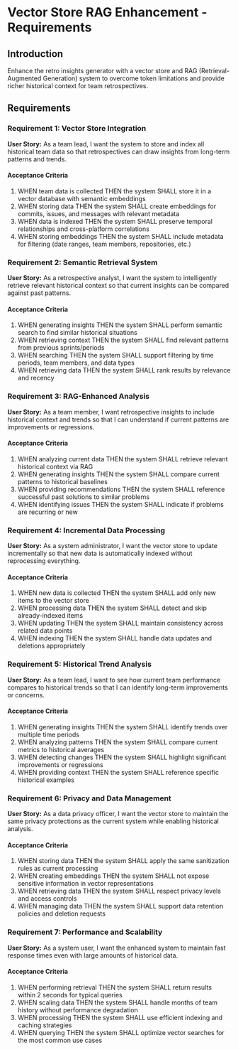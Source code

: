 # Vector Store RAG Enhancement - Requirements

## Introduction

Enhance the retro insights generator with a vector store and RAG (Retrieval-Augmented Generation) system to overcome token limitations and provide richer historical context for team retrospectives.

## Requirements

### Requirement 1: Vector Store Integration

**User Story:** As a team lead, I want the system to store and index all historical team data so that retrospectives can draw insights from long-term patterns and trends.

#### Acceptance Criteria

1. WHEN team data is collected THEN the system SHALL store it in a vector database with semantic embeddings
2. WHEN storing data THEN the system SHALL create embeddings for commits, issues, and messages with relevant metadata
3. WHEN data is indexed THEN the system SHALL preserve temporal relationships and cross-platform correlations
4. WHEN storing embeddings THEN the system SHALL include metadata for filtering (date ranges, team members, repositories, etc.)

### Requirement 2: Semantic Retrieval System

**User Story:** As a retrospective analyst, I want the system to intelligently retrieve relevant historical context so that current insights can be compared against past patterns.

#### Acceptance Criteria

1. WHEN generating insights THEN the system SHALL perform semantic search to find similar historical situations
2. WHEN retrieving context THEN the system SHALL find relevant patterns from previous sprints/periods
3. WHEN searching THEN the system SHALL support filtering by time periods, team members, and data types
4. WHEN retrieving data THEN the system SHALL rank results by relevance and recency

### Requirement 3: RAG-Enhanced Analysis

**User Story:** As a team member, I want retrospective insights to include historical context and trends so that I can understand if current patterns are improvements or regressions.

#### Acceptance Criteria

1. WHEN analyzing current data THEN the system SHALL retrieve relevant historical context via RAG
2. WHEN generating insights THEN the system SHALL compare current patterns to historical baselines
3. WHEN providing recommendations THEN the system SHALL reference successful past solutions to similar problems
4. WHEN identifying issues THEN the system SHALL indicate if problems are recurring or new

### Requirement 4: Incremental Data Processing

**User Story:** As a system administrator, I want the vector store to update incrementally so that new data is automatically indexed without reprocessing everything.

#### Acceptance Criteria

1. WHEN new data is collected THEN the system SHALL add only new items to the vector store
2. WHEN processing data THEN the system SHALL detect and skip already-indexed items
3. WHEN updating THEN the system SHALL maintain consistency across related data points
4. WHEN indexing THEN the system SHALL handle data updates and deletions appropriately

### Requirement 5: Historical Trend Analysis

**User Story:** As a team lead, I want to see how current team performance compares to historical trends so that I can identify long-term improvements or concerns.

#### Acceptance Criteria

1. WHEN generating insights THEN the system SHALL identify trends over multiple time periods
2. WHEN analyzing patterns THEN the system SHALL compare current metrics to historical averages
3. WHEN detecting changes THEN the system SHALL highlight significant improvements or regressions
4. WHEN providing context THEN the system SHALL reference specific historical examples

### Requirement 6: Privacy and Data Management

**User Story:** As a data privacy officer, I want the vector store to maintain the same privacy protections as the current system while enabling historical analysis.

#### Acceptance Criteria

1. WHEN storing data THEN the system SHALL apply the same sanitization rules as current processing
2. WHEN creating embeddings THEN the system SHALL not expose sensitive information in vector representations
3. WHEN retrieving data THEN the system SHALL respect privacy levels and access controls
4. WHEN managing data THEN the system SHALL support data retention policies and deletion requests

### Requirement 7: Performance and Scalability

**User Story:** As a system user, I want the enhanced system to maintain fast response times even with large amounts of historical data.

#### Acceptance Criteria

1. WHEN performing retrieval THEN the system SHALL return results within 2 seconds for typical queries
2. WHEN scaling data THEN the system SHALL handle months of team history without performance degradation
3. WHEN processing THEN the system SHALL use efficient indexing and caching strategies
4. WHEN querying THEN the system SHALL optimize vector searches for the most common use cases
